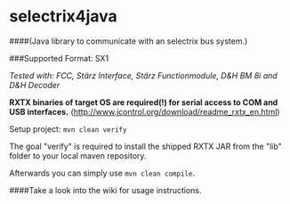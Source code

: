 selectrix4java
===============

####(Java library to communicate with an selectrix bus system.)

###Supported Format: SX1

*Tested with: FCC, Stärz Interface, Stärz Functionmodule, D&H BM 8i and D&H Decoder*

**RXTX binaries of target OS are required(!) for serial access to COM and USB interfaces.**
(http://www.jcontrol.org/download/readme_rxtx_en.html)

Setup project: ```mvn clean verify```

The goal "verify" is required to install the shipped RXTX JAR from the "lib" folder to your local maven repository.

Afterwards you can simply use ```mvn clean compile```.

####Take a look into the wiki for usage instructions.